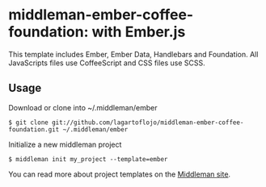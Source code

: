 middleman-ember-coffee-foundation: with Ember.js
=======================================

This template includes Ember, Ember Data, Handlebars and Foundation.
All JavaScripts files use CoffeeScript and CSS files use SCSS.

Usage
-----

Download or clone into ~/.middleman/ember

```
$ git clone git://github.com/lagartoflojo/middleman-ember-coffee-foundation.git ~/.middleman/ember
```

Initialize a new middleman project

```
$ middleman init my_project --template=ember
```

You can read more about project templates on the [Middleman site](http://middlemanapp.com/getting-started/welcome/).
